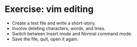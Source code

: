 # Exercise: vim editing


* Create a text file and write a short-story.
* Involve deleting characters, words, and lines.
* Switch between Insert mode and Normal command mode.
* Save the file, quit, open it again.


